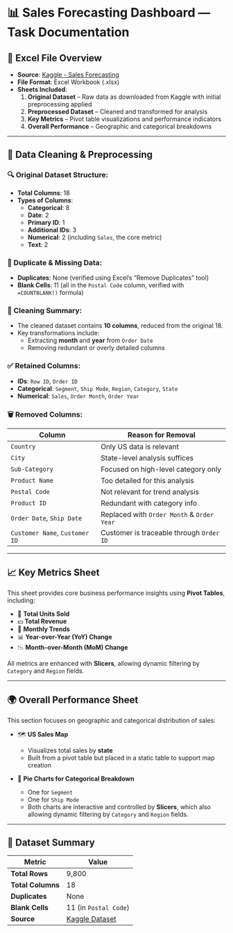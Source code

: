 
# 📊 Sales Forecasting Dashboard — Task Documentation

## 📁 Excel File Overview

- **Source**: [Kaggle - Sales Forecasting](https://www.kaggle.com/datasets/rohitsahoo/sales-forecasting)  
- **File Format**: Excel Workbook (.xlsx)  
- **Sheets Included**:
  1. **Original Dataset** – Raw data as downloaded from Kaggle with initial preprocessing applied
  2. **Preprocessed Dataset** – Cleaned and transformed for analysis  
  3. **Key Metrics** – Pivot table visualizations and performance indicators  
  4. **Overall Performance** – Geographic and categorical breakdowns

---

## 🧹 Data Cleaning & Preprocessing

### 🔍 Original Dataset Structure:
- **Total Columns**: 18  
- **Types of Columns**:
  - **Categorical**: 8  
  - **Date**: 2  
  - **Primary ID**: 1  
  - **Additional IDs**: 3  
  - **Numerical**: 2 (including `Sales`, the core metric)  
  - **Text**: 2  

### 🚫 Duplicate & Missing Data:
- **Duplicates**: None (verified using Excel’s “Remove Duplicates” tool)  
- **Blank Cells**: 11 (all in the `Postal Code` column, verified with `=COUNTBLANK()` formula)

### 🧼 Cleaning Summary:
- The cleaned dataset contains **10 columns**, reduced from the original 18.
- Key transformations include:
  - Extracting **month** and **year** from `Order Date`
  - Removing redundant or overly detailed columns

### ✅ Retained Columns:
- **IDs**: `Row ID`, `Order ID`
- **Categorical**: `Segment`, `Ship Mode`, `Region`, `Category`, `State`
- **Numerical**: `Sales`, `Order Month`, `Order Year`

### 🗑️ Removed Columns:
| Column           | Reason for Removal |
|------------------|--------------------|
| `Country`        | Only US data is relevant |
| `City`           | State-level analysis suffices |
| `Sub-Category`   | Focused on high-level category only |
| `Product Name`   | Too detailed for this analysis |
| `Postal Code`    | Not relevant for trend analysis |
| `Product ID`     | Redundant with category info |
| `Order Date`, `Ship Date` | Replaced with `Order Month` & `Order Year` |
| `Customer Name`, `Customer ID` | Customer is traceable through `Order ID` |

---

## 📈 Key Metrics Sheet

This sheet provides core business performance insights using **Pivot Tables**, including:

- 🔢 **Total Units Sold**
- 💵 **Total Revenue**
- 📅 **Monthly Trends**
- 📊 **Year-over-Year (YoY) Change**
- 📉 **Month-over-Month (MoM) Change**

All metrics are enhanced with **Slicers**, allowing dynamic filtering by `Category` and `Region` fields.

---

## 🌍 Overall Performance Sheet

This section focuses on geographic and categorical distribution of sales:

- 🗺️ **US Sales Map**  
  - Visualizes total sales by **state**  
  - Built from a pivot table but placed in a static table to support map creation

- 🥧 **Pie Charts for Categorical Breakdown**  
  - One for `Segment`  
  - One for `Ship Mode`  
  - Both charts are interactive and controlled by **Slicers**, which also allowing dynamic filtering by `Category` and `Region` fields.

---

## 📌 Dataset Summary

| Metric            | Value |
|-------------------|-------|
| **Total Rows**     | 9,800 |
| **Total Columns**  | 18    |
| **Duplicates**     | None  |
| **Blank Cells**    | 11 (in `Postal Code`) |
| **Source**         | [Kaggle Dataset](https://www.kaggle.com/datasets/rohitsahoo/sales-forecasting) |
